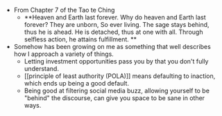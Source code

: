 - From Chapter 7 of the Tao te Ching
    - **Heaven and Earth last forever. 
  Why do heaven and Earth last forever? 
  They are unborn, 
  So ever living. 
  The sage stays behind, thus he is ahead. 
  He is detached, thus at one with all. 
  Through selfless action, he attains fulfillment. **
- Somehow has been growing on me as something that well describes how I approach a variety of things.
    - Letting investment opportunities pass you by that you don't fully understand.
    - [[principle of least authority (POLA)]] means defaulting to inaction, which ends up being a good default.
    - Being good at filtering social media buzz, allowing yourself to be "behind" the discourse, can give you space to be sane in other ways.

